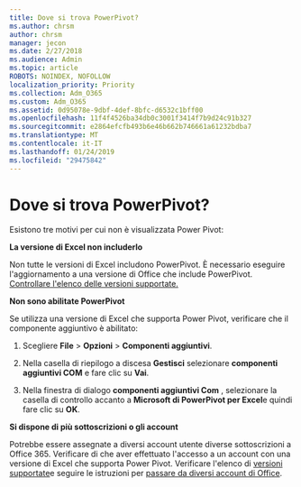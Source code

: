 ```yaml
---
title: Dove si trova PowerPivot?
ms.author: chrsm
author: chrsm
manager: jecon
ms.date: 2/27/2018
ms.audience: Admin
ms.topic: article
ROBOTS: NOINDEX, NOFOLLOW
localization_priority: Priority
ms.collection: Adm_O365
ms.custom: Adm_O365
ms.assetid: 0d95078e-9dbf-4def-8bfc-d6532c1bff00
ms.openlocfilehash: 11f4f4526ba34db0c3001f3414f7b9d24c91b327
ms.sourcegitcommit: e2864efcfb493b6e46b662b746661a61232bdba7
ms.translationtype: MT
ms.contentlocale: it-IT
ms.lasthandoff: 01/24/2019
ms.locfileid: "29475842"
---
```

# <a name="where-is-power-pivot"></a>Dove si trova PowerPivot?

Esistono tre motivi per cui non è visualizzata Power Pivot:
  
 **La versione di Excel non includerlo**
  
Non tutte le versioni di Excel includono PowerPivot. È necessario eseguire l'aggiornamento a una versione di Office che include PowerPivot. [Controllare l'elenco delle versioni supportate.](https://support.office.com/article/aa64e217-4b6e-410b-8337-20b87e1c2a4b.aspx)
  
 **Non sono abilitate PowerPivot**
  
Se utilizza una versione di Excel che supporta Power Pivot, verificare che il componente aggiuntivo è abilitato:
  
1. Scegliere **File** \> **Opzioni** \> **Componenti aggiuntivi**.
    
2. Nella casella di riepilogo a discesa **Gestisci** selezionare **componenti aggiuntivi COM** e fare clic su **Vai**.
    
3. Nella finestra di dialogo **componenti aggiuntivi Com** , selezionare la casella di controllo accanto a **Microsoft di PowerPivot per Excel**e quindi fare clic su **OK**. 
    
 **Si dispone di più sottoscrizioni o gli account**
  
Potrebbe essere assegnate a diversi account utente diverse sottoscrizioni a Office 365. Verificare di che aver effettuato l'accesso a un account con una versione di Excel che supporta Power Pivot. Verificare l'elenco di [versioni supportate](https://support.office.com/article/aa64e217-4b6e-410b-8337-20b87e1c2a4b.aspx)e seguire le istruzioni per [passare da diversi account di Office](https://support.office.com/article/b9582171-fd1f-4284-9846-bdd72bb28426.aspx#BKMK_WebSwitchAccounts).
  

